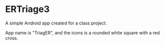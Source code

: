 ERTriage3
=========

A simple Android app created for a class project.

App name is "TriagER", and the icons is a rounded white square with a red cross.

